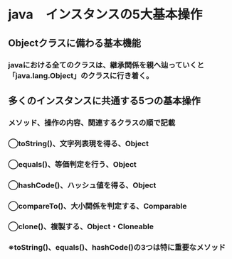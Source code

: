 # java　インスタンスの5大基本操作
## Objectクラスに備わる基本機能
### javaにおける全てのクラスは、継承関係を親へ辿っていくと「java.lang.Object」のクラスに行き着く。

## 多くのインスタンスに共通する5つの基本操作
### メソッド、操作の内容、関連するクラスの順で記載
### ◯toString()、文字列表現を得る、Object
### ◯equals()、等価判定を行う、Object
### ◯hashCode()、ハッシュ値を得る、Object
### ◯compareTo()、大小関係を判定する、Comparable
### ◯clone()、複製する、Object・Cloneable
### ※toString()、equals()、hashCode()の3つは特に重要なメソッド
